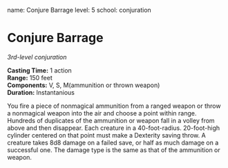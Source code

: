 name: Conjure Barrage
level: 5
school: conjuration

# Conjure Barrage 
_3rd-level conjuration_

**Casting Time:** 1 action  
**Range:** 150 feet  
**Components:** V, S, M(ammunition or thrown weapon)  
**Duration:** Instantanious 


You fire a piece of nonmagical ammunition from a ranged weapon or throw a nonmagical weapon into the air and choose a point within range. 
Hundreds of duplicates of the ammunition or weapon fall in a volley from above and then disappear. Each creature in a 40-foot-radius. 20-foot-high cylinder centered on that point must make a Dexterity saving throw. A creature takes 8d8 damage on a failed save, or half as much damage on a successful one. The damage type is the same as that of the ammunition or weapon.